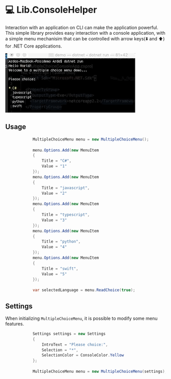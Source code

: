 # :computer: Lib.ConsoleHelper

Interaction with an application on CLI can make the application powerful. This simple library provides easy interaction with a console application, with a simple menu mechanisim that can be controlled with arrow keys(:arrow_down: and :arrow_up:) for .NET Core applications.

![Menu](https://github.com/ardacetinkaya/Lib.ConsoleHelper/blob/master/images/menu.gif)


## Usage ##

```csharp
            MultipleChoiceMenu menu = new MultipleChoiceMenu();

            menu.Options.Add(new MenuItem
            {
                Title = "C#",
                Value = "1"
            });
            menu.Options.Add(new MenuItem
            {
                Title = "javascript",
                Value = "2"
            });
            menu.Options.Add(new MenuItem
            {
                Title = "typescript",
                Value = "3"
            });
            menu.Options.Add(new MenuItem
            {
                Title = "python",
                Value = "4"
            });
            menu.Options.Add(new MenuItem
            {
                Title = "swift",
                Value = "5"
            });

            var selectedLanguage = menu.ReadChoice(true);
```

## Settings ##

When initializing ```MultipleChoiceMenu```, it is possible to modify some menu features.

```csharp
            Settings settings = new Settings
            {
                IntroText = "Please choice:",
                Selection = "*",
                SelectionColor = ConsoleColor.Yellow
            };

            MultipleChoiceMenu menu = new MultipleChoiceMenu(settings);
```